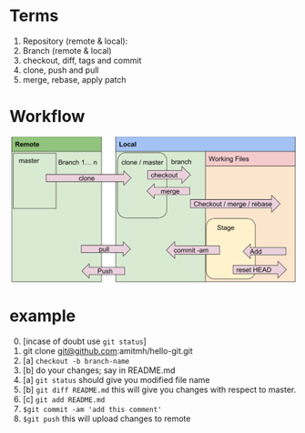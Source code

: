 # Terms
 1. Repository (remote & local):
 2. Branch (remote & local)
 3. checkout, diff, tags and commit
 4. clone, push and pull
 5. merge, rebase, apply patch

# Workflow
![Git Workflow](workflow2.svg)

# example
 0. [incase of doubt use `git status`]
 1. git clone git@github.com:amitmh/hello-git.git
 2. [a] `checkout -b branch-name`
 2. [b] do your changes; say in README.md 
 3. [a] `git status` should give you modified file name
 3. [b] `git diff README.md` this will give you changes with respect to master. 
 3. [c] `git add README.md`
 4. `$git commit -am 'add this comment'`
 5. `$git push` this will upload changes to remote